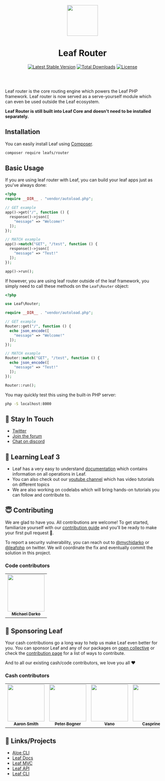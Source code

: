 <!-- markdownlint-disable no-inline-html -->
<p align="center">
  <br><br>
  <img src="https://leafphp.netlify.app/assets/img/leaf3-logo.png" height="100"/>
  <br>
</p>

<h1 align="center">Leaf Router</h1>

<p align="center">
	<a href="https://packagist.org/packages/leafs/router"
		><img
			src="https://poser.pugx.org/leafs/router/v/stable"
			alt="Latest Stable Version"
	/></a>
	<a href="https://packagist.org/packages/leafs/router"
		><img
			src="https://poser.pugx.org/leafs/router/downloads"
			alt="Total Downloads"
	/></a>
	<a href="https://packagist.org/packages/leafs/router"
		><img
			src="https://poser.pugx.org/leafs/router/license"
			alt="License"
	/></a>
</p>
<br />
<br />

Leaf router is the core routing engine which powers the Leaf PHP framework. Leaf router is now served as a serve-yourself module which can even be used outside the Leaf ecosystem.

**Leaf Router is still built into Leaf Core and doesn't need to be installed separately.**

## Installation

You can easily install Leaf using [Composer](https://getcomposer.org/).

```bash
composer require leafs/router
```

## Basic Usage

If you are using leaf router with Leaf, you can build your leaf apps just as you've always done:

```php
<?php
require __DIR__ . "vendor/autoload.php";

// GET example
app()->get("/", function () {
  response()->json([
    "message" => "Welcome!"
  ]);
});

// MATCH example
app()->match("GET", "/test", function () {
  response()->json([
    "message" => "Test!"
  ]);
});

app()->run();
```

If however, you are using leaf router outside of the leaf framework, you simply need to call these methods on the `Leaf\Router` object:

```php
<?php

use Leaf\Router;

require __DIR__ . "vendor/autoload.php";

// GET example
Router::get("/", function () {
  echo json_encode([
    "message" => "Welcome!"
  ]);
});

// MATCH example
Router::match("GET", "/test", function () {
  echo json_encode([
    "message" => "Test!"
  ]);
});

Router::run();
```

You may quickly test this using the built-in PHP server:

```bash
php -S localhost:8000
```

## 💬 Stay In Touch

- [Twitter](https://twitter.com/leafphp)
- [Join the forum](https://github.com/leafsphp/leaf/discussions/37)
- [Chat on discord](https://discord.com/invite/Pkrm9NJPE3)

## 📓 Learning Leaf 3

- Leaf has a very easy to understand [documentation](https://leafphp.dev) which contains information on all operations in Leaf.
- You can also check out our [youtube channel](https://www.youtube.com/channel/UCllE-GsYy10RkxBUK0HIffw) which has video tutorials on different topics
- We are also working on codelabs which will bring hands-on tutorials you can follow and contribute to.

## 😇 Contributing

We are glad to have you. All contributions are welcome! To get started, familiarize yourself with our [contribution guide](https://leafphp.dev/community/contributing.html) and you'll be ready to make your first pull request 🚀.

To report a security vulnerability, you can reach out to [@mychidarko](https://twitter.com/mychidarko) or [@leafphp](https://twitter.com/leafphp) on twitter. We will coordinate the fix and eventually commit the solution in this project.

### Code contributors

<table>
	<tr>
		<td align="center">
			<a href="https://github.com/mychidarko">
				<img src="https://avatars.githubusercontent.com/u/26604242?v=4" width="120px" alt=""/>
				<br />
				<sub>
					<b>Michael Darko</b>
				</sub>
			</a>
		</td>
	</tr>
</table>

## 🤩 Sponsoring Leaf

Your cash contributions go a long way to help us make Leaf even better for you. You can sponsor Leaf and any of our packages on [open collective](https://opencollective.com/leaf) or check the [contribution page](https://leafphp.dev/support/) for a list of ways to contribute.

And to all our existing cash/code contributors, we love you all ❤️

### Cash contributors

<table>
	<tr>
		<td align="center">
			<a href="https://opencollective.com/aaron-smith3">
				<img src="https://images.opencollective.com/aaron-smith3/08ee620/avatar/256.png" width="120px" alt=""/>
				<br />
				<sub><b>Aaron Smith</b></sub>
			</a>
		</td>
		<td align="center">
			<a href="https://opencollective.com/peter-bogner">
				<img src="https://images.opencollective.com/peter-bogner/avatar/256.png" width="120px" alt=""/>
				<br />
				<sub><b>Peter Bogner</b></sub>
			</a>
		</td>
		<td align="center">
			<a href="#">
				<img src="https://images.opencollective.com/guest-32634fda/avatar.png" width="120px" alt=""/>
				<br />
				<sub><b>Vano</b></sub>
			</a>
		</td>
    <td align="center">
      <a href="#">
        <img
          src="https://images.opencollective.com/guest-c72a498e/avatar.png"
          width="120px"
          alt=""
        />
        <br />
        <sub><b>Casprine</b></sub>
      </a>
    </td>
	</tr>
</table>

## 🤯 Links/Projects

- [Aloe CLI](https://leafphp.dev/aloe-cli/)
- [Leaf Docs](https://leafphp.dev)
- [Leaf MVC](https://mvc.leafphp.dev)
- [Leaf API](https://api.leafphp.dev)
- [Leaf CLI](https://cli.leafphp.dev)
